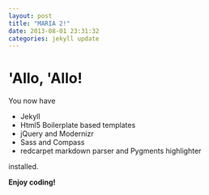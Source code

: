 ```yaml
---
layout: post
title: "MARIA 2!"
date: 2013-08-01 23:31:32
categories: jekyll update
---
```


# 'Allo, 'Allo!

You now have

- Jekyll
- Html5 Boilerplate based templates
- jQuery and Modernizr
- Sass and Compass
- redcarpet markdown parser and Pygments highlighter

installed.

**Enjoy coding!**
